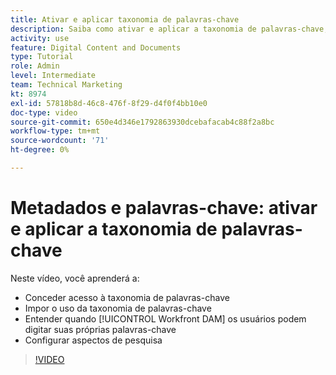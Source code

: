 ```yaml
---
title: Ativar e aplicar taxonomia de palavras-chave
description: Saiba como ativar e aplicar a taxonomia de palavras-chave, quando os usuários podem inserir suas próprias palavras-chave e configurar facetas de pesquisa em [!UICONTROL Workfront DAM].
activity: use
feature: Digital Content and Documents
type: Tutorial
role: Admin
level: Intermediate
team: Technical Marketing
kt: 8974
exl-id: 57818b8d-46c8-476f-8f29-d4f0f4bb10e0
doc-type: video
source-git-commit: 650e4d346e1792863930dcebafacab4c88f2a8bc
workflow-type: tm+mt
source-wordcount: '71'
ht-degree: 0%

---
```


# Metadados e palavras-chave: ativar e aplicar a taxonomia de palavras-chave

Neste vídeo, você aprenderá a:

* Conceder acesso à taxonomia de palavras-chave
* Impor o uso da taxonomia de palavras-chave
* Entender quando [!UICONTROL Workfront DAM] os usuários podem digitar suas próprias palavras-chave
* Configurar aspectos de pesquisa

>[!VIDEO](https://video.tv.adobe.com/v/335237/?quality=12&learn=on)
